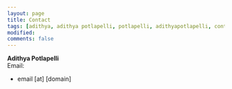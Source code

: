 ```yaml
---
layout: page
title: Contact
tags: [adithya, adithya potlapelli, potlapelli, adithyapotlapelli, contact, deep learning]
modified: 
comments: false
---
```


**Adithya Potlapelli**  
Email:

* email [at] [domain]

<!---
Address:  
AI Lab, 2nd Floor, D-Block,  
Indian Institute Of Technology Hyderabad,  
Kandi, Sangareddy - 502285.  
-->